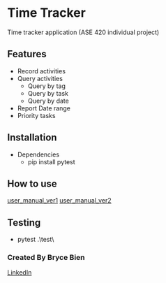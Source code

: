 # Time Tracker

Time tracker application (ASE 420 individual project)

## Features

* Record activities
* Query activities
  * Query by tag
  * Query by task
  * Query by date
* Report Date range
* Priority tasks

## Installation

* Dependencies
  * pip install pytest

## How to use

[user_manual_ver1](./documents/manual/user_manual_ver1.md)
[user_manual_ver2](./documents/manual/user_manual_ver2.md)

## Testing

* pytest .\test\

### Created By Bryce Bien

[LinkedIn](https://www.linkedin.com/in/brycebien)

